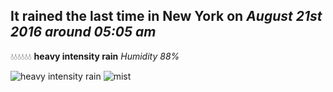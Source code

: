 ## It rained the last time in New York on *August 21st 2016 around 05:05 am*
💧💧💧💧💧💧  **heavy intensity rain** *Humidity 88%*

![heavy intensity rain](http://openweathermap.org/img/w/10n.png) ![mist](http://openweathermap.org/img/w/50n.png)
